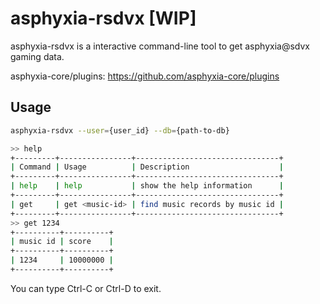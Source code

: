 # asphyxia-rsdvx [WIP]

asphyxia-rsdvx is a interactive command-line tool to get asphyxia@sdvx gaming data.

asphyxia-core/plugins: https://github.com/asphyxia-core/plugins

## Usage

```bash
asphyxia-rsdvx --user={user_id} --db={path-to-db}

>> help
+---------+----------------+--------------------------------+
| Command | Usage          | Description                    |
+---------+----------------+--------------------------------+
| help    | help           | show the help information      |
+---------+----------------+--------------------------------+
| get     | get <music-id> | find music records by music id |
+---------+----------------+--------------------------------+
>> get 1234
+----------+----------+
| music id | score    |
+----------+----------+
| 1234     | 10000000 |
+----------+----------+
```

You can type Ctrl-C or Ctrl-D to exit.

